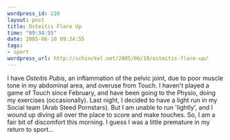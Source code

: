 ```yaml
--- 
wordpress_id: 210
layout: post
title: Osteitis Flare Up
time: "09:34:55"
date: 2005-06-10 09:34:55
tags: 
- sport
wordpress_url: http://schinckel.net/2005/06/10/osteitis-flare-up/
---
```

I have _Osteitis Pubis_, an inflammation of the pelvic joint, due to poor muscle tone in my abdominal area, and overuse from Touch. I haven't played a game of Touch since February, and have been going to the Physio, doing my exercises (occasionally). Last night, I decided to have a light run in my Social team (Arab Steed Pornstars). But I am unable to run 'lightly', and I wound up diving all over the place to score and make touches. So, I am a fair bit of discomfort this morning. I guess I was a little premature in my return to sport... 
